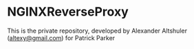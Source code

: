 NGINXReverseProxy
=================

This is the private repository, developed by Alexander Altshuler (altexy@gmail.com) for Patrick Parker
